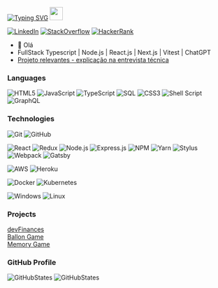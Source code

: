 [![Typing SVG](https://readme-typing-svg.herokuapp.com?font=Roboto&pause=1500&color=F7F7F7&background=000000&center=true&vCenter=true&random=false&width=300&height=30&lines=Welcome+to+my+Github+Profile+)](https://git.io/typing-svg)
<img src = "https://raw.githubusercontent.com/MartinHeinz/MartinHeinz/master/wave.gif" width = 30px>

[![LinkedIn](https://img.shields.io/badge/linkedin-000000?style=flat&logo=linkedin&logoColor=0077B5)](https://www.linkedin.com/in/felipycamargo/)
[![StackOverflow](https://img.shields.io/badge/Stack_Overflow-000000?style=flat&logo=stack-overflow&logoColor=FE7A16)](https://pt.stackoverflow.com/users/262673/felipy)
[![HackerRank](https://img.shields.io/badge/Hackerrank-000000?style=flat&logo=HackerRank&logoColor=2EC866)](https://www.hackerrank.com/iamfelipy?hr_r=1)

* 👋 Olá
* FullStack Typescript | Node.js | React.js | Next.js | Vitest | ChatGPT
* [Projeto relevantes - explicação na entrevista técnica](https://drive.google.com/file/d/1N8XN5ftiASJM8wxaFUPBmvoyV5WWVLru/view?usp=sharing)<br />

### Languages

![HTML5](https://img.shields.io/badge/-HTML5-000000?style=flat&logo=HTML5)
![JavaScript](https://img.shields.io/badge/-JavaScript-000000?style=flat&logo=javascript)
![TypeScript](https://img.shields.io/badge/-TypeScript-000000?style=flat&logo=typescript&logoColor=007ACC)
![SQL](https://img.shields.io/badge/-SQL-000000?style=flat&logo=MySQL)
![CSS3](https://img.shields.io/badge/-CSS3-000000?style=flat&logo=css3&logoColor=1572b6)
![Shell Script](https://img.shields.io/badge/-gnubash-000000?style=flat&logo=gnubash&logoColor=white)
![GraphQL](https://img.shields.io/badge/-GraphQL-000000?style=flat&logo=graphql&logoColor=E10098)


### Technologies

![Git](https://img.shields.io/badge/-Git-000000?style=flat&logo=git&logoColor=F05032)
![GitHub](https://img.shields.io/badge/-GitHub-000000?style=flat&logo=github&logoColor=FFFFFF)

![React](https://img.shields.io/badge/-React-000000?style=flat&logo=React&logoColor=61DAFB)
![Redux](https://img.shields.io/badge/redux-000000?style=flat&logo=redux&logoColor=593d88)
![Node.js](https://img.shields.io/badge/-Node.js-000?&logo=node.js)
![Express.js](https://img.shields.io/badge/express.js-000?style=flat&logo=express&logoColor=%3404d59)
![NPM](https://img.shields.io/badge/NPM-%23000000.svg?style=flat&logo=npm&logoColor=white)
![Yarn](https://img.shields.io/badge/yarn-000000?style=flat&logo=yarn&logoColor=2C8EBB)
![Stylus](https://img.shields.io/badge/stylus-000000?style=flat&logo=stylus&logoColor=ff6347)
![Webpack](https://img.shields.io/badge/webpack-000000?style=flat&logo=webpack&logoColor=8DD6F9)
![Gatsby](https://img.shields.io/badge/Gatsby-000000?style=flat&logo=gatsby&logoColor=663399)

![AWS](https://img.shields.io/badge/-AWS-000?&logo=Amazon-AWS&logoColor=F90)
![Heroku](https://img.shields.io/badge/Heroku-000000?style=flats&logo=heroku&logoColor=430098)

![Docker](https://img.shields.io/badge/-Docker-000?&logo=Docker)
![Kubernetes](https://img.shields.io/badge/-Kubernetes-000?&logo=Kubernetes)

![Windows](https://img.shields.io/badge/Windows-000?style=flat&logo=windows&logoColor=0078D6)
![Linux](https://img.shields.io/badge/-Linux-000?&logo=Linux)

### Projects
[devFinances](https://iamfelipy.github.io/rocketseat/discovery/devFinances/)<br />
[Ballon Game](https://iamfelipy.github.io/felipy/jogoBaloes/)<br />
[Memory Game](https://iamfelipy.github.io/felipy/jogoMemoria/)<br />

### GitHub Profile 
![GitHubStates](https://github-readme-stats.vercel.app/api?username=iamfelipy&hide_title=true&show_icons=true&theme=midnight-purple)
![GitHubStates](https://github-readme-stats.vercel.app/api/top-langs/?username=iamfelipy&hide=html&hide_title=true&layout=compact&icon_color=fff&theme=midnight-purple)

<!-- ## Now Playing -->
<!-- [![Spotify](https://novatorem-envoy-vc.vercel.app/api/spotify)](https://open.spotify.com/user/21ylb6m5pnvvi63jsciouutty) -->
